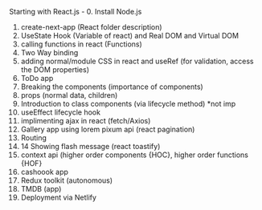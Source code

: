 Starting with React.js -
0. Install Node.js
1. create-next-app (React folder description)
2. UseState Hook (Variable of react) and Real DOM and Virtual DOM
3. calling functions in react (Functions)
4. Two Way binding
5. adding normal/module CSS in react and useRef (for validation, access the DOM properties)
6. ToDo app
7. Breaking the components (importance of components)
8. props (normal data, children)
9. Introduction to class components (via lifecycle method) *not imp
10. useEffect lifecycle hook
11. implimenting ajax in react (fetch/Axios)
12. Gallery app using lorem pixum api (react pagination) 
13. Routing
14. 14 Showing flash message (react toastify)
15. context api (higher order components {HOC}, higher order functions {HOF}
16. cashoook app
17. Redux toolkit (autonomous) 
18. TMDB (app) 
19. Deployment via Netlify